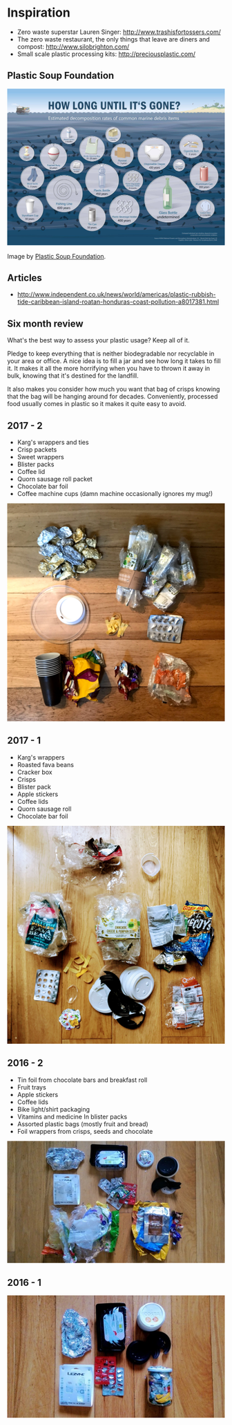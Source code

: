 # Inspiration

* Zero waste superstar Lauren Singer: http://www.trashisfortossers.com/
* The zero waste restaurant, the only things that leave are diners and compost:
  http://www.silobrighton.com/
* Small scale plastic processing kits: http://preciousplastic.com/

## Plastic Soup Foundation

![](images/plastic_soup_foundation.jpg)

Image by [Plastic Soup Foundation](https://www.facebook.com/PlasticSoupFoundation/).

## Articles
* http://www.independent.co.uk/news/world/americas/plastic-rubbish-tide-caribbean-island-roatan-honduras-coast-pollution-a8017381.html

## Six month review
What's the best way to assess your plastic usage? Keep all of it.

Pledge to keep everything that is neither biodegradable nor recyclable in your
area or office. A nice idea is to fill a jar and see how long it takes to fill
it. It makes it all the more horrifying when you have to thrown it away in bulk,
knowing that it's destined for the landfill.

It also makes you consider how much you want that bag of crisps knowing that the
bag will be hanging around for decades. Conveniently, processed food usually
comes in plastic so it makes it quite easy to avoid.

## 2017 - 2

* Karg's wrappers and ties
* Crisp packets
* Sweet wrappers
* Blister packs
* Coffee lid
* Quorn sausage roll packet
* Chocolate bar foil
* Coffee machine cups (damn machine occasionally ignores my mug!)

![](images/zero-waste-review-2017-2.jpg)

## 2017 - 1

* Karg's wrappers
* Roasted fava beans
* Cracker box
* Crisps
* Blister pack
* Apple stickers
* Coffee lids
* Quorn sausage roll
* Chocolate bar foil

![](images/zero-waste-review-2017-1.jpg)

## 2016 - 2

* Tin foil from chocolate bars and breakfast roll
* Fruit trays
* Apple stickers
* Coffee lids
* Bike light/shirt packaging
* Vitamins and medicine In blister packs
* Assorted plastic bags (mostly fruit and bread)
* Foil wrappers from crisps, seeds and chocolate

![](images/zero-waste-review-2016-2.jpg)

## 2016 - 1

![](images/zero-waste-review-2016-1.jpg)

